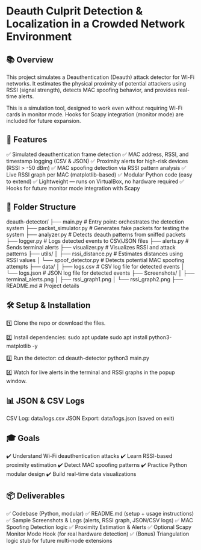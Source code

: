 # Deauth Culprit Detection & Localization in a Crowded Network Environment

## 📚 Overview
This project simulates a Deauthentication (Deauth) attack detector for Wi-Fi networks. It estimates the physical proximity of potential attackers using RSSI (signal strength), detects MAC spoofing behavior, and provides real-time alerts.

This is a simulation tool, designed to work even without requiring Wi-Fi cards in monitor mode. Hooks for Scapy integration (monitor mode) are included for future expansion.

## 🚀 Features
✅ Simulated deauthentication frame detection
✅ MAC address, RSSI, and timestamp logging (CSV & JSON)
✅ Proximity alerts for high-risk devices (RSSI > -50 dBm)
✅ MAC spoofing detection via RSSI pattern analysis
✅ Live RSSI graph per MAC (matplotlib-based)
✅ Modular Python code (easy to extend)
✅ Lightweight — runs on VirtualBox, no hardware required
✅ Hooks for future monitor mode integration with Scapy

## 📂 Folder Structure
deauth-detector/
├── main.py               # Entry point: orchestrates the detection system
├── packet_simulator.py   # Generates fake packets for testing the system
├── analyzer.py           # Detects deauth patterns from sniffed packets
├── logger.py             # Logs detected events to CSV/JSON files
├── alerts.py             # Sends terminal alerts
├── visualizer.py         # Visualizes RSSI and attack patterns
├── utils/
│   ├── rssi_distance.py  # Estimates distances using RSSI values
│   └── spoof_detector.py # Detects potential MAC spoofing attempts
├── data/
│   ├── logs.csv          # CSV log file for detected events
│   └── logs.json         # JSON log file for detected events
├── Screenshots/
│   ├── terminal_alerts.png
│   ├── rssi_graph1.png
│   └── rssi_graph2.png
├── README.md             # Project details

## 🛠️ Setup & Installation
1️⃣ Clone the repo or download the files.

2️⃣ Install dependencies:
sudo apt update
sudo apt install python3-matplotlib -y


3️⃣ Run the detector:
cd deauth-detector
python3 main.py

4️⃣ Watch for live alerts in the terminal and RSSI graphs in the popup window.

## 📊 JSON & CSV Logs
CSV Log: data/logs.csv
JSON Export: data/logs.json (saved on exit)

## 🎓 Goals
✔️ Understand Wi-Fi deauthentication attacks
✔️ Learn RSSI-based proximity estimation
✔️ Detect MAC spoofing patterns
✔️ Practice Python modular design
✔️ Build real-time data visualizations

## 📦 Deliverables
✅ Codebase (Python, modular)
✅ README.md (setup + usage instructions)
✅ Sample Screenshots & Logs (alerts, RSSI graph, JSON/CSV logs)
✅ MAC Spoofing Detection logic
✅ Proximity Estimation & Alerts
✅ Optional Scapy Monitor Mode Hook (for real hardware detection)
✅ (Bonus) Triangulation logic stub for future multi-node extensions
